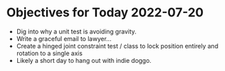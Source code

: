 # Objectives for Today 2022-07-20

- Dig into why a unit test is avoiding gravity.
- Write a graceful email to lawyer...
- Create a hinged joint constraint test / class to lock position entirely and rotation to a single axis
- Likely a short day to hang out with indie doggo.
